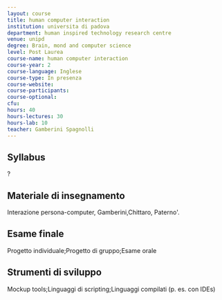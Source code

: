 ```yaml
---
layout: course
title: human computer interaction
institution: universita di padova
department: human inspired technology research centre
venue: unipd
degree: Brain, mond and computer science
level: Post Laurea
course-name: human computer interaction
course-year: 2
course-language: Inglese
course-type: In presenza
course-website: 
course-participants: 
course-optional: 
cfu: 
hours: 40
hours-lectures: 30
hours-lab: 10
teacher: Gamberini Spagnolli
---
```



## Syllabus 
?

## Materiale di insegnamento 
Interazione persona-computer, Gamberini,Chittaro, Paterno'.

## Esame finale 
Progetto individuale;Progetto di gruppo;Esame orale

## Strumenti di sviluppo 
Mockup tools;Linguaggi di scripting;Linguaggi compilati (p. es. con IDEs)
